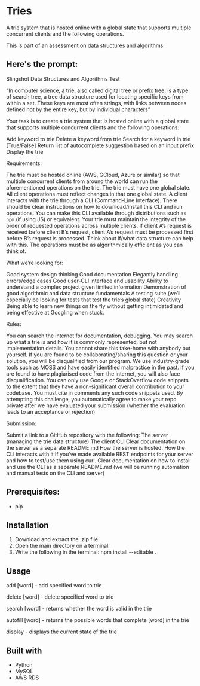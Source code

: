 # Tries
A trie system that is hosted online with a global state that supports multiple concurrent clients and the following operations.

This is part of an assessment on data structures and algorithms.

## Here's the prompt:
Slingshot Data Structures and Algorithms Test 


“In computer science, a trie, also called digital tree or prefix tree, is a type of search tree, a tree data structure used for locating specific keys from within a set. These keys are most often strings, with links between nodes defined not by the entire key, but by individual characters”


Your task is to create a trie system that is hosted online with a global state that supports multiple concurrent clients and the following operations:


Add keyword to trie
Delete a keyword from trie
Search for a keyword in trie [True/False]
Return list of autocomplete suggestion based on an input prefix
Display the trie

Requirements:

The trie must be hosted online (AWS, GCloud, Azure or similar) so that multiple concurrent clients from around the world can run the aforementioned operations on the trie.
The trie must have one global state. All client operations must reflect changes in that one global state.
A client interacts with the trie through a CLI (Command-Line Interface). There should be clear instructions on how to download/install this CLI and run operations. You can make this CLI available through distributions such as `npm` (if using JS) or equivalent.
Your trie must maintain the integrity of the order of requested operations across multiple clients. If client A’s request is received before client B’s request, client A’s request must be processed first before B’s request is processed. Think about if/what data structure can help with this.
The operations must be as algorithmically efficient as you can think of.

What we’re looking for:

Good system design thinking
Good documentation
Elegantly handling errors/edge cases
Good user-CLI interface and usability
Ability to understand a complex project given limited information
Demonstration of good algorithmic and data structure fundamentals
A testing suite (we’ll especially be looking for tests that test the trie’s global state)
Creativity
Being able to learn new things on the fly without getting intimidated and being effective at Googling when stuck.

Rules:

You can search the internet for documentation, debugging.
You may search up what a trie is and how it is commonly represented, but not implementation details.
You cannot share this take-home with anybody but yourself. If you are found to be collaborating/sharing this question or your solution, you will be disqualified from our program. We use industry-grade tools such as MOSS and have easily identified malpractice in the past.
If you are found to have plagiarised code from the internet, you will also face disqualification. You can only use Google or StackOverflow code snippets to the extent that they have a non-significant overall contribution to your codebase. You must cite in comments any such code snippets used.
By attempting this challenge, you automatically agree to make your repo private after we have evaluated your submission (whether the evaluation leads to an acceptance or rejection)

Submission:

Submit a link to a GitHub repository with the following:
The server (managing the trie data structure)
The client CLI
Clear documentation on the server as a separate README.md
How the server is hosted.
How the CLI interacts with it
If you’ve made available REST endpoints for your server and how to test/use them using curl.
Clear documentation on how to install and use the CLI as a separate README.md (we will be running automation and manual tests on the CLI and server)

## Prerequisites:
- pip

## Installation
1. Download and extract the .zip file.
2. Open the main directory on a terminal.
3. Write the following in the terminal:               npm install --editable .
   
## Usage

  add [word] - add specified word to trie
  
  delete [word] - delete specified word to trie

  search [word] - returns whether the word is valid in the trie

  autofill [word] - returns the possible words that complete [word] in the trie

  display - displays the current state of the trie
  

## Built with
- Python
- MySQL
- AWS RDS
